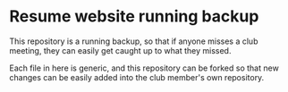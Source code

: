 # Resume website running backup
This repository is a running backup, so that if anyone misses a club meeting, they can
easily get caught up to what they missed.

Each file in here is generic, and this repository can be forked so that new changes
can be easily added into the club member's own repository.
